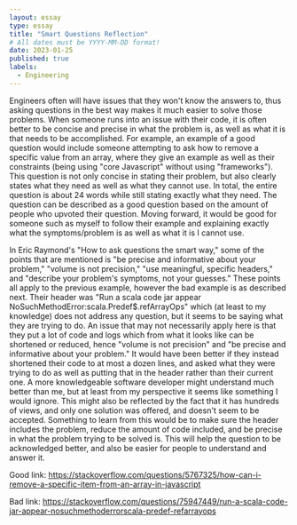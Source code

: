 ```yaml
---
layout: essay
type: essay
title: "Smart Questions Reflection"
# All dates must be YYYY-MM-DD format!
date: 2023-01-25
published: true
labels:
  - Engineering
---
```

Engineers often will have issues that they won't know the answers to, thus asking questions in the best way makes it much easier to solve those problems. When someone runs into an issue with their code, it is often better to be concise and precise in what the problem is, as well as what it is that needs to be accomplished. For example, an example of a good question would include someone attempting to ask how to remove a specific value from an array, where they give an example as well as their constraints (being using "core Javascript" without using "frameworks").  This question is not only concise in stating their problem, but also clearly states what they need as well as what they cannot use. In total, the entire question is about 24 words while still stating exactly what they need. The question can be described as a good question based on the amount of people who upvoted their question. Moving forward, it would be good for someone such as myself to follow their example and explaining exactly what the symptoms/problem is as well as what it is I cannot use. 

In Eric Raymond's "How to ask questions the smart way," some of the points that are mentioned is "be precise and informative about your problem," "volume is not precision," "use meaningful, specific headers," and "describe your problem's symptoms, not your guesses." These points all apply to the previous example, however the bad example is as described next. Their header was "Run a scala code jar appear NoSuchMethodError:scala.Predef$.refArrayOps" which (at least to my knowledge) does not address any question, but it seems to be saying what they are trying to do. An issue that may not necessarily apply here is that they put a lot of code and logs which from what it looks like can be shortened or reduced, hence "volume is not precision" and "be precise and informative about your problem." It would have been better if they instead shortened their code to at most a dozen lines, and asked what they were trying to do as well as putting that in the header rather than their current one. A more knowledgeable software developer might understand much better than me, but at least from my perspective it seems like something I would ignore. This might also be reflected by the fact that it has hundreds of views, and only one solution was offered, and doesn't seem to be accepted. Something to learn from this would be to make sure the header includes the problem, reduce the amount of code included, and be precise in what the problem trying to be solved is. This will help the question to be acknowledged better, and also be easier for people to understand and answer it.

Good link: 
https://stackoverflow.com/questions/5767325/how-can-i-remove-a-specific-item-from-an-array-in-javascript

Bad link:
https://stackoverflow.com/questions/75947449/run-a-scala-code-jar-appear-nosuchmethoderrorscala-predef-refarrayops
